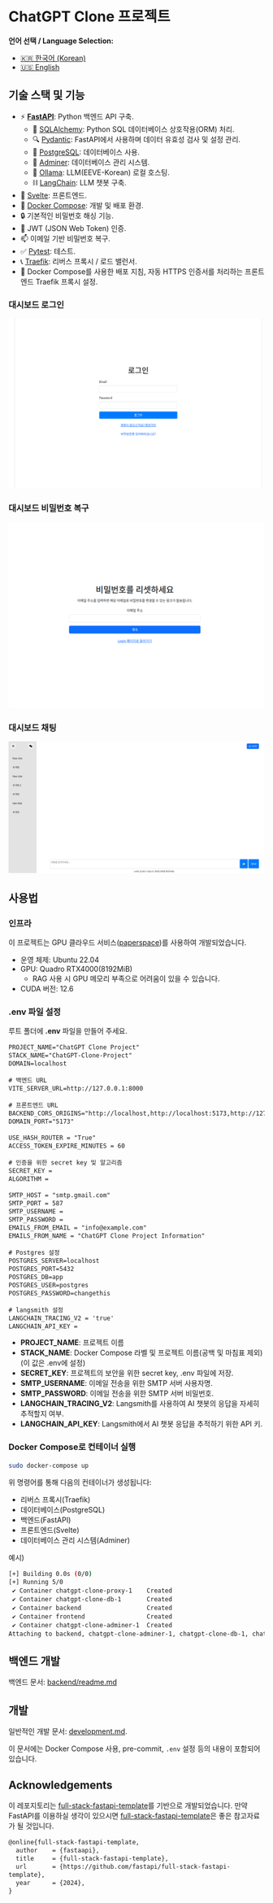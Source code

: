 # ChatGPT Clone 프로젝트

**언어 선택 / Language Selection:**

- [🇰🇷 한국어 (Korean)](readme.ko.md)
- [🇺🇸 English](readme.md)

## 기술 스택 및 기능

- ⚡ [**FastAPI**](https://fastapi.tiangolo.com): Python 백엔드 API 구축.
    - 🧰 [SQLAlchemy](https://www.sqlalchemy.org/): Python SQL 데이터베이스 상호작용(ORM) 처리.
    - 🔍 [Pydantic](https://docs.pydantic.dev): FastAPI에서 사용하며 데이터 유효성 검사 및 설정 관리.
    - 💾 [PostgreSQL](https://www.postgresql.org): 데이터베이스 사용.
    - 📁 [Adminer](https://www.adminer.org/): 데이터베이스 관리 시스템.
    - 🤖 [Ollama](https://ollama.com/): LLM(EEVE-Korean) 로컬 호스팅.
    - ⛓️ [LangChain](https://www.langchain.com/): LLM 챗봇 구축.
- 🚀 [Svelte](https://svelte.dev/): 프론트엔드.
- 🐋 [Docker Compose](https://www.docker.com): 개발 및 배포 환경.
- 🔒 기본적인 비밀번호 해싱 기능.
- 🔑 JWT (JSON Web Token) 인증.
- 📫 이메일 기반 비밀번호 복구.
- ✅ [Pytest](https://pytest.org): 테스트.
- 📞 [Traefik](https://traefik.io): 리버스 프록시 / 로드 밸런서.
- 🚢 Docker Compose를 사용한 배포 지침, 자동 HTTPS 인증서를 처리하는 프론트엔드 Traefik 프록시 설정.

### 대시보드 로그인

[![API docs](imgs/login.png)](https://github.com/limJhyeok/ChatGPT-Clone)

### 대시보드 비밀번호 복구
[![API docs](imgs/password_recovery.png)](https://github.com/limJhyeok/ChatGPT-Clone)

### 대시보드 채팅
[![API docs](imgs/dashboard_chat.png)](https://github.com/limJhyeok/ChatGPT-Clone)

## 사용법
### 인프라
이 프로젝트는 GPU 클라우드 서비스([paperspace](https://www.paperspace.com/))를 사용하여 개발되었습니다.
- 운영 체제: Ubuntu 22.04
- GPU: Quadro RTX4000(8192MiB)
  - RAG 사용 시 GPU 메모리 부족으로 어려움이 있을 수 있습니다.
- CUDA 버전: 12.6

### .env 파일 설정
루트 폴더에 **.env** 파일을 만들어 주세요.
```
PROJECT_NAME="ChatGPT Clone Project"
STACK_NAME="ChatGPT-Clone-Project"
DOMAIN=localhost

# 백엔드 URL
VITE_SERVER_URL=http://127.0.0.1:8000

# 프론트엔드 URL
BACKEND_CORS_ORIGINS="http://localhost,http://localhost:5173,http://127.0.0.1:5173,https://localhost,https://localhost:5173,https://127.0.0.1:5173"
DOMAIN_PORT="5173"

USE_HASH_ROUTER = "True"
ACCESS_TOKEN_EXPIRE_MINUTES = 60

# 인증을 위한 secret key 및 알고리즘
SECRET_KEY =
ALGORITHM =

SMTP_HOST = "smtp.gmail.com"
SMTP_PORT = 587
SMTP_USERNAME =
SMTP_PASSWORD =
EMAILS_FROM_EMAIL = "info@example.com"
EMAILS_FROM_NAME = "ChatGPT Clone Project Information"

# Postgres 설정
POSTGRES_SERVER=localhost
POSTGRES_PORT=5432
POSTGRES_DB=app
POSTGRES_USER=postgres
POSTGRES_PASSWORD=changethis

# langsmith 설정
LANGCHAIN_TRACING_V2 = 'true'
LANGCHAIN_API_KEY =
```
- **PROJECT_NAME**: 프로젝트 이름
- **STACK_NAME**: Docker Compose 라벨 및 프로젝트 이름(공백 및 마침표 제외) (이 값은 .env에 설정)
- **SECRET_KEY**: 프로젝트의 보안을 위한 secret key, .env 파일에 저장.
- **SMTP_USERNAME**: 이메일 전송을 위한 SMTP 서버 사용자명.
- **SMTP_PASSWORD**: 이메일 전송을 위한 SMTP 서버 비밀번호.
- **LANGCHAIN_TRACING_V2**: Langsmith를 사용하여 AI 챗봇의 응답을 자세히 추적할지 여부.
- **LANGCHAIN_API_KEY**: Langsmith에서 AI 챗봇 응답을 추적하기 위한 API 키.

### Docker Compose로 컨테이너 실행
```bash
sudo docker-compose up
```
위 명령어를 통해 다음의 컨테이너가 생성됩니다:
- 리버스 프록시(Traefik)
- 데이터베이스(PostgreSQL)
- 백엔드(FastAPI)
- 프론트엔드(Svelte)
- 데이터베이스 관리 시스템(Adminer)

예시)
```bash
[+] Building 0.0s (0/0)                                                                                                                                                               docker:default
[+] Running 5/0
 ✔ Container chatgpt-clone-proxy-1    Created                                                                                                                                                   0.0s
 ✔ Container chatgpt-clone-db-1       Created                                                                                                                                                   0.0s
 ✔ Container backend                  Created                                                                                                                                                   0.0s
 ✔ Container frontend                 Created                                                                                                                                                   0.0s
 ✔ Container chatgpt-clone-adminer-1  Created                                                                                                                                                   0.0s
Attaching to backend, chatgpt-clone-adminer-1, chatgpt-clone-db-1, chatgpt-clone-proxy-1, frontend
```

## 백엔드 개발
백엔드 문서: [backend/readme.md](./backend/readme.ko.md)

## 개발

일반적인 개발 문서: [development.md](./development.ko.md).

이 문서에는 Docker Compose 사용, pre-commit, `.env` 설정 등의 내용이 포함되어 있습니다.

## Acknowledgements
이 레포지토리는 [full-stack-fastapi-template](https://github.com/fastapi/full-stack-fastapi-template)를 기반으로 개발되었습니다. 만약 FastAPI를 이용하실 생각이 있으시면 [full-stack-fastapi-template](https://github.com/fastapi/full-stack-fastapi-template)은 좋은 참고자료가 될 것입니다.
```
@online{full-stack-fastapi-template,
  author    = {fastaapi},
  title     = {full-stack-fastapi-template},
  url       = {https://github.com/fastapi/full-stack-fastapi-template},
  year      = {2024},
}
```


